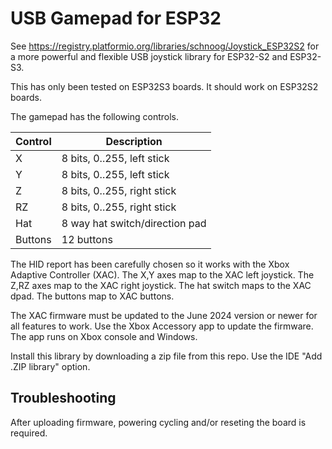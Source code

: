# USB Gamepad for ESP32

See https://registry.platformio.org/libraries/schnoog/Joystick_ESP32S2 for a
more powerful and flexible USB joystick library for ESP32-S2 and ESP32-S3.

This has only been tested on ESP32S3 boards. It should work on ESP32S2 boards.

The gamepad has the following controls.

Control |Description
--------|---------------
X       |8 bits, 0..255, left stick
Y       |8 bits, 0..255, left stick
Z       |8 bits, 0..255, right stick
RZ      |8 bits, 0..255, right stick
Hat     |8 way hat switch/direction pad
Buttons |12 buttons

The HID report has been carefully chosen so it works with the Xbox Adaptive
Controller (XAC). The X,Y axes map to the XAC left joystick. The Z,RZ
axes map to the XAC right joystick. The hat switch maps to the XAC dpad.
The buttons map to XAC buttons.

The XAC firmware must be updated to the June 2024 version or newer for all
features to work. Use the Xbox Accessory app to update the firmware. The app
runs on Xbox console and Windows.

Install this library by downloading a zip file from this repo. Use the IDE
"Add .ZIP library" option.

## Troubleshooting

After uploading firmware, powering cycling and/or reseting the board is
required.
